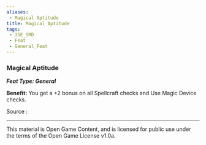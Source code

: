 ```yaml
---
aliases:
 - Magical Aptitude
title: Magical Aptitude
tags: 
 - 35E_SRD
 - Feat
 - General_Feat
---
```

### Magical Aptitude 
***Feat Type: General***

**Benefit:** You get a +2 bonus on all Spellcraft checks and Use Magic
Device checks.


Source :



---



This material is Open Game Content, and is licensed for public use under the terms of the Open Game License v1.0a.

